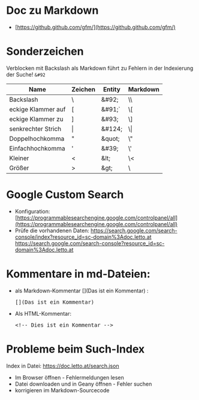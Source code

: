 # Doc zu Markdown
* [https://github.github.com/gfm/](https://github.github.com/gfm/)

# Sonderzeichen

Verblocken mit Backslash als Markdown führt zu Fehlern in der Indexierung der Suche! `&#92`

| Name               | Zeichen | Entity     | Markdown    | 
|--------------------|---------|------------|-------------|
| Backslash          | &#92;   | &amp;#92;  | &#92;&#92;  |
| eckige Klammer auf | &#91;   | &amp;#91;` | &#92;&#91;  |
| eckige Klammer zu  | &#93;   | &amp;#93;  | &#92;&#93;  |
| senkrechter Strich | &#124;  | &amp;#124; | &#92;&#124; |
| Doppelhochkomma    | &quot;  | &amp;quot; | &#92;&quot; |
| Einfachhochkomma   | &#39;   | &amp;#39;  | &#92;&#39;  |
| Kleiner            | &lt;    | &amp;lt;   | &#92;&lt;   |
| Größer             | &gt;    | &amp;gt;   | &#92;       |

# Google Custom Search
* Konfiguration: [https://programmablesearchengine.google.com/controlpanel/all](https://programmablesearchengine.google.com/controlpanel/all)
* Prüfe die vorhandenen Daten: https://search.google.com/search-console/index?resource_id=sc-domain%3Adoc.letto.at
  https://search.google.com/search-console?resource_id=sc-domain%3Adoc.letto.at

# Kommentare in md-Dateien:
* als Markdown-Kommentar [](Das ist ein Kommentar) :
  <pre>&#91;&#93;(Das ist ein Kommentar)</pre>

* Als HTML-<!-- Das ist ein Kommentar -->Kommentar:
  <pre>&lt;!-- Dies ist ein Kommentar --&gt;</pre>

# Probleme beim Such-Index
Index in Datei: https://doc.letto.at/search.json
* Im Browser öffnen - Fehlermeldungen lesen
* Datei downloaden und in Geany öffnen - Fehler suchen
* korrigieren im Markdown-Sourcecode